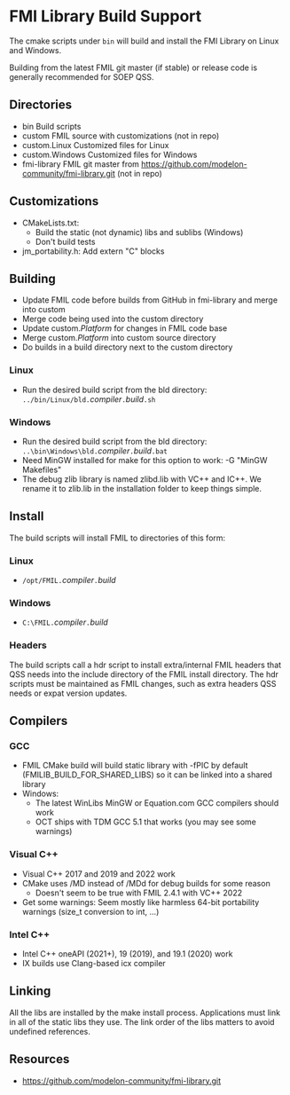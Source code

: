 # FMI Library Build Support

The cmake scripts under `bin` will build and install the FMI Library on Linux and Windows.

Building from the latest FMIL git master (if stable) or release code is generally recommended for SOEP QSS.

## Directories
* bin                   Build scripts
* custom                FMIL source with customizations (not in repo)
* custom.Linux          Customized files for Linux
* custom.Windows        Customized files for Windows
* fmi-library           FMIL git master from https://github.com/modelon-community/fmi-library.git (not in repo)

## Customizations
* CMakeLists.txt:
  * Build the static (not dynamic) libs and sublibs (Windows)
  * Don't build tests
* jm_portability.h: Add extern "C" blocks

## Building
* Update FMIL code before builds from GitHub in fmi-library and merge into custom
* Merge code being used into the custom directory
* Update custom.*Platform* for changes in FMIL code base
* Merge custom.*Platform* into custom source directory
* Do builds in a build directory next to the custom directory

### Linux
* Run the desired build script from the bld directory: `../bin/Linux/bld.`_compiler_`.`_build_`.sh`

### Windows
* Run the desired build script from the bld directory: `..\bin\Windows\bld.`_compiler_`.`_build_`.bat`
* Need MinGW installed for make for this option to work: -G "MinGW Makefiles"
* The debug zlib library is named zlibd.lib with VC++ and IC++.
  We rename it to zlib.lib in the installation folder to keep things simple.

## Install

The build scripts will install FMIL to directories of this form:

### Linux
* `/opt/FMIL.`_compiler_`.`_build_

### Windows
* `C:\FMIL.`_compiler_`.`_build_

### Headers

The build scripts call a hdr script to install extra/internal FMIL headers that QSS needs into the include directory of the FMIL install directory.
The hdr scripts must be maintained as FMIL changes, such as extra headers QSS needs or expat version updates.

## Compilers

### GCC
* FMIL CMake build will build static library with -fPIC by default (FMILIB_BUILD_FOR_SHARED_LIBS) so it can be linked into a shared library
* Windows:
  * The latest WinLibs MinGW or Equation.com GCC compilers should work
  * OCT ships with TDM GCC 5.1 that works (you may see some warnings)

### Visual C++
* Visual C++ 2017 and 2019 and 2022 work
* CMake uses /MD instead of /MDd for debug builds for some reason
  * Doesn't seem to be true with FMIL 2.4.1 with VC++ 2022
* Get some warnings: Seem mostly like harmless 64-bit portability warnings (size_t conversion to int, ...)

### Intel C++
* Intel C++ oneAPI (2021+), 19 (2019), and 19.1 (2020) work
* IX builds use Clang-based icx compiler

## Linking

All the libs are installed by the make install process.
Applications must link in all of the static libs they use.
The link order of the libs matters to avoid undefined references.

## Resources
* https://github.com/modelon-community/fmi-library.git

